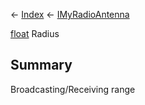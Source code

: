 ← [Index](Api-Index) ← [IMyRadioAntenna](Sandbox.ModAPI.Ingame.IMyRadioAntenna)

[float](System.Single) Radius

## Summary

Broadcasting/Receiving range

